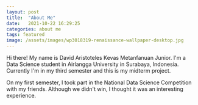 ```yaml
---
layout: post
title:  "About Me"
date:   2021-10-22 16:29:25
categories: about me
tags: featured
image: /assets/images/wp3018319-renaissance-wallpaper-desktop.jpg
---
```

Hi there! My name is David Aristoteles Kevas Metanfanuan Junior. I'm a Data Science student in Airlangga University in Surabaya, Indonesia. Currently I'm in my third semester and this is my midterm project. 

On my first semester, I took part in the National Data Science Competition with my friends. Although we didn't win, I thought it was an interesting experience. 

